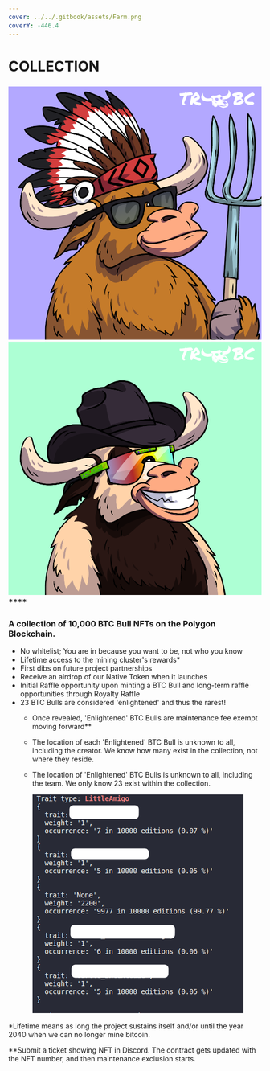 ```yaml
---
cover: ../../.gitbook/assets/Farm.png
coverY: -446.4
---
```


# COLLECTION

### ****![](../../.gitbook/assets/47.png)****![](../../.gitbook/assets/62.png)****

### **A collection of 10,000 BTC Bull NFTs on the Polygon Blockchain.**&#x20;

* No whitelist; You are in because you want to be, not who you know
* Lifetime access to the mining cluster's rewards\*
* First dibs on future project partnerships
* Receive an airdrop of our Native Token when it launches
* Initial Raffle opportunity upon minting a BTC Bull and long-term raffle opportunities through Royalty Raffle
* &#x20;23 BTC Bulls are considered 'enlightened' and thus the rarest!&#x20;
  * Once revealed, 'Enlightened' BTC Bulls are maintenance fee exempt moving forward\*\* &#x20;
  * The location of each 'Enlightened' BTC Bull is unknown to all, including the creator. We know how many exist in the collection, not where they reside.
  *   The location of 'Enlightened' BTC Bulls is unknown to all, including the team. We only know 23 exist within the collection.

      ![](<../../.gitbook/assets/image (3).png>)

\*Lifetime means as long the project sustains itself and/or until the year 2040 when we can no longer mine bitcoin.  &#x20;

\*\*Submit a ticket showing NFT in Discord. The contract gets updated with the NFT number, and then maintenance exclusion starts.&#x20;
